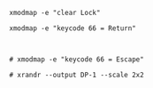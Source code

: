 
    xmodmap -e "clear Lock"

    xmodmap -e "keycode 66 = Return"



    # xmodmap -e "keycode 66 = Escape"

    # xrandr --output DP-1 --scale 2x2

